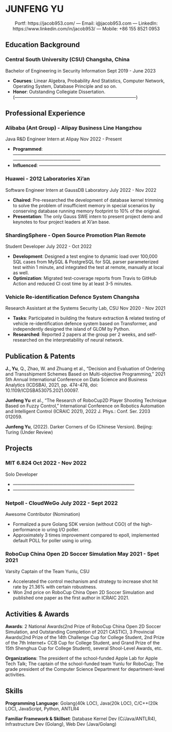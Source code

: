 # JUNFENG YU
<p align="center">Portf: https://jacob953.com/ — Email: i@jacob953.com — LinkedIn: https://www.linkedin.com/in/jacob953/ — Mobile: +86 155 8521 0953</p>

## Education Background

### Central South University (CSU) Changsha, China

Bachelor of Engineering in Security Information Sept 2019 - June 2023
- **Courses**: Linear Algebra, Probability And Statistics, Computer Network, Operating System, Database Principle and so on.
- **Honor**: Outstanding Collegiate Dissertation. (———————————————————————————)

## Professional Experience

### Alibaba (Ant Group) - Alipay Business Line Hangzhou

Java R&D Engineer Intern at Alipay Nov 2022 - Present
- **Programmed**: —————————————————————————————————————————————————
- **Influenced**: ———————————————————————————

### Huawei - 2012 Laboratories Xi’an

Software Engineer Intern at GaussDB Laboratory July 2022 - Nov 2022
- **Chaired**: Pre-researched the development of database kernel trimming to solve the problem of insufficient memory in special
scenarios by conserving database running memory footprint to 10% of the original.
- **Presentation**: The only Gauss SWE intern to present project demo and keynotes to four project leaders at Xi’an base.

### ShardingSphere - Open Source Promotion Plan Remote

Student Developer July 2022 - Oct 2022
- **Development**: Designed a test engine to dynamic load over 100,000 SQL cases from MySQL & PostgreSQL for SQL parser
parameterized test within 1 minute, and integrated the test at remote, manually at local as well.
- **Optimization**: Migrated test-coverage reports from Travis to GitHub Action and reduced CI cost time by at least 3-5 minutes.

### Vehicle Re-identification Defence System Changsha

Research Assistant at the Systems Security Lab, CSU Nov 2020 - Nov 2021
- **Tasks**: Participated in building the feature extraction & related testing of vehicle re-identification defence system based on
Transformer, and independently designed the island of GLOM by Python.
- **Researched**: Reported 2 papers at the group per 2 weeks, and self-researched on the interpretability of neural network.

## Publication & Patents

**J., Yu**, Q., Zhao, W. and Zhuang et al., “Decision and Evaluation of Ordering and Transshipment Schemes Based on Multi-objective
Programming,” 2021 5th Annual International Conference on Data Science and Business Analytics (ICDSBA), 2021, pp. 474-478, doi:
10.1109/ICDSBA53075.2021.00097.

**Junfeng Yu** et al., “The Research of RoboCup2D Player Shooting Technique Based on Fuzzy Control,” International Conference on
Robotics Automation and Intelligent Control (ICRAIC 2021), 2022 J. Phys.: Conf. Ser. 2203 012059.

**Junfeng Yu**, (2022). Darker Corners of Go (Chinese Version). Beijing: Turing (Under Review)

## Projects

### MIT 6.824 Oct 2022 - Nov 2022

Solo Developer
- ———————————————————————————
- ———————————————————————————

### Netpoll - CloudWeGo July 2022 - Sept 2022

Awesome Contributor (Nomination)
- Formalized a pure Golang SDK version (without CGO) of the high-performance io uring I/O poller.
- Approximately 3 times improvement compared to epoll, implemented default POLL for poller using io uring.

### RoboCup China Open 2D Soccer Simulation May 2021 - Spet 2021

Varsity Captain of the Team Yunlu, CSU
- Accelerated the control mechanism and strategy to increase shot hit rate by 21.36% with certain robustness.
- Won 2nd price on RoboCup China Open 2D Soccer Simulation and published one paper as the first author in ICRAIC 2021.

## Activities & Awards

**Awards**: 2 National Awards(2nd Prize of RoboCup China Open 2D Soccer Simulation, and Outstanding Completion of 2021 CASTIC),
3 Provincial Awards(2nd Prize of the 14th Challenge Cup for College Student, 2nd Prize of the 7th Internet+ CCB Cup for College
Student, and Grand Prize of the 15th Shenghua Cup for College Student), several Shool-Level Awards, etc.

**Organizations**: The president of the school-funded Apple Lab for Apple Tech Talk; The captain of the school-funded team Yunlu for
RoboCup; The grade president of the Computer Science Department for department-level activities.

## Skills

**Programming Language**: Golang(40k LOC), Java(20k LOC), C/C++(20k LOC), JavaScript, Python, ANTLR4

**Familiar Framework & Skillset**: Database Kernel Dev (C/Java/ANTLR4), Infrastructure Dev (Golang), Web Dev (Java/Golang)
